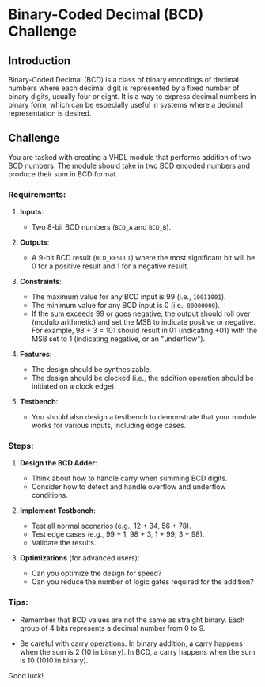 # Binary-Coded Decimal (BCD) Challenge

## Introduction
Binary-Coded Decimal (BCD) is a class of binary encodings of decimal numbers where each decimal digit is represented by a fixed number of binary digits, usually four or eight. It is a way to express decimal numbers in binary form, which can be especially useful in systems where a decimal representation is desired.

## Challenge

You are tasked with creating a VHDL module that performs addition of two BCD numbers. The module should take in two BCD encoded numbers and produce their sum in BCD format.

### Requirements:

1. **Inputs**:
   - Two 8-bit BCD numbers (`BCD_A` and `BCD_B`).

2. **Outputs**:
   - A 9-bit BCD result (`BCD_RESULT`) where the most significant bit will be 0 for a positive result and 1 for a negative result.
   
3. **Constraints**:
   - The maximum value for any BCD input is 99 (i.e., `10011001`).
   - The minimum value for any BCD input is 0 (i.e., `00000000`).
   - If the sum exceeds 99 or goes negative, the output should roll over (modulo arithmetic) and set the MSB to indicate positive or negative. For example, 98 + 3 = 101 should result in 01 (indicating +01) with the MSB set to 1 (indicating negative, or an "underflow").

4. **Features**:
   - The design should be synthesizable.
   - The design should be clocked (i.e., the addition operation should be initiated on a clock edge).

5. **Testbench**:
   - You should also design a testbench to demonstrate that your module works for various inputs, including edge cases.

### Steps:

1. **Design the BCD Adder**:
   - Think about how to handle carry when summing BCD digits.
   - Consider how to detect and handle overflow and underflow conditions.

2. **Implement Testbench**:
   - Test all normal scenarios (e.g., 12 + 34, 56 + 78).
   - Test edge cases (e.g., 99 + 1, 98 + 3, 1 + 99, 3 + 98).
   - Validate the results.

3. **Optimizations** (for advanced users):
   - Can you optimize the design for speed? 
   - Can you reduce the number of logic gates required for the addition?

### Tips:

- Remember that BCD values are not the same as straight binary. Each group of 4 bits represents a decimal number from 0 to 9.
  
- Be careful with carry operations. In binary addition, a carry happens when the sum is 2 (10 in binary). In BCD, a carry happens when the sum is 10 (1010 in binary).

Good luck!